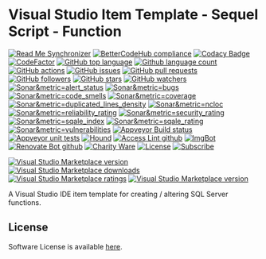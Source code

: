 # Visual Studio Item Template - Sequel Script - Function 

<!--BadgesSTART-->
<!-- Powered by https://github.com/GregTrevellick/ReadMeSynchronizer -->
[![Read Me Synchronizer](https://img.shields.io/badge/-powered%20by%20ReadMeSynchronizer-brightgreen.svg)](https://github.com/GregTrevellick/ReadMeSynchronizer)
[![BetterCodeHub compliance](https://bettercodehub.com/edge/badge/GregTrevellick/VsixItemTemplateSqlScriptFunction?branch=master)](https://bettercodehub.com/results/GregTrevellick/VsixItemTemplateSqlScriptFunction)
[![Codacy Badge](https://api.codacy.com/project/badge/Grade/069677190fb740e7ac34ddb5ea7e6a5c)](https://www.codacy.com/project/gtrevellick/VsixItemTemplateSqlScriptFunction/dashboard?utm_source=github.com&amp;utm_medium=referral&amp;utm_content=GregTrevellick/VsixItemTemplateSqlScriptFunction&amp;utm_campaign=Badge_Grade_Dashboard)
 [![CodeFactor](https://www.codefactor.io/repository/github/GregTrevellick/VsixItemTemplateSqlScriptFunction/badge)](https://www.codefactor.io/repository/github/GregTrevellick/VsixItemTemplateSqlScriptFunction)
    [![GitHub top language](https://img.shields.io/github/languages/top/GregTrevellick/VsixItemTemplateSqlScriptFunction.svg)](https://github.com/GregTrevellick/VsixItemTemplateSqlScriptFunction)
[![Github language count](https://img.shields.io/github/languages/count/GregTrevellick/VsixItemTemplateSqlScriptFunction.svg)](https://github.com/GregTrevellick/VsixItemTemplateSqlScriptFunction)
[![GitHub actions](https://github.com/GregTrevellick/VsixItemTemplateSqlScriptFunction/workflows/.NET%20Core/badge.svg)](https://github.com/GregTrevellick/VsixItemTemplateSqlScriptFunction/actions)
[![GitHub issues](https://img.shields.io/github/issues-raw/GregTrevellick/VsixItemTemplateSqlScriptFunction.svg)](https://github.com/GregTrevellick/VsixItemTemplateSqlScriptFunction/issues)
[![GitHub pull requests](https://img.shields.io/github/issues-pr-raw/GregTrevellick/VsixItemTemplateSqlScriptFunction.svg)](https://github.com/GregTrevellick/VsixItemTemplateSqlScriptFunction/pulls)
[![GitHub followers](https://img.shields.io/github/followers/GregTrevellick.svg)](https://github.com/GregTrevellick?tab=followers)
[![GitHub stars](https://img.shields.io/github/stars/GregTrevellick/VsixItemTemplateSqlScriptFunction.svg)](https://github.com/GregTrevellick/VsixItemTemplateSqlScriptFunction)
[![GitHub watchers](https://img.shields.io/github/watchers/GregTrevellick/VsixItemTemplateSqlScriptFunction.svg)](https://github.com/GregTrevellick/VsixItemTemplateSqlScriptFunction/watchers)
[![Sonar&metric=alert_status](https://sonarcloud.io/api/project_badges/measure?project=VsixItemTemplateSqlScriptFunction&metric=alert_status)](https://sonarcloud.io/dashboard?id=VsixItemTemplateSqlScriptFunction)
[![Sonar&metric=bugs](https://sonarcloud.io/api/project_badges/measure?project=VsixItemTemplateSqlScriptFunction&metric=bugs)](https://sonarcloud.io/component_measures?id=VsixItemTemplateSqlScriptFunction&metric=bugs)
[![Sonar&metric=code_smells](https://sonarcloud.io/api/project_badges/measure?project=VsixItemTemplateSqlScriptFunction&metric=code_smells)](https://sonarcloud.io/component_measures?id=VsixItemTemplateSqlScriptFunction&metric=code_smells)
[![Sonar&metric=coverage](https://sonarcloud.io/api/project_badges/measure?project=VsixItemTemplateSqlScriptFunction&metric=coverage)](https://sonarcloud.io/component_measures?id=VsixItemTemplateSqlScriptFunction&metric=Coverage)
[![Sonar&metric=duplicated_lines_density](https://sonarcloud.io/api/project_badges/measure?project=VsixItemTemplateSqlScriptFunction&metric=duplicated_lines_density)](https://sonarcloud.io/component_measures?id=VsixItemTemplateSqlScriptFunction&metric=duplicated_lines)
[![Sonar&metric=ncloc](https://sonarcloud.io/api/project_badges/measure?project=VsixItemTemplateSqlScriptFunction&metric=ncloc)](https://sonarcloud.io/component_measures?id=VsixItemTemplateSqlScriptFunction&metric=ncloc)
[![Sonar&metric=reliability_rating](https://sonarcloud.io/api/project_badges/measure?project=VsixItemTemplateSqlScriptFunction&metric=reliability_rating)](https://sonarcloud.io/component_measures?id=VsixItemTemplateSqlScriptFunction&metric=reliability_rating)
[![Sonar&metric=security_rating](https://sonarcloud.io/api/project_badges/measure?project=VsixItemTemplateSqlScriptFunction&metric=security_rating)](https://sonarcloud.io/component_measures?id=VsixItemTemplateSqlScriptFunction&metric=security_rating)
[![Sonar&metric=sqale_index](https://sonarcloud.io/api/project_badges/measure?project=VsixItemTemplateSqlScriptFunction&metric=sqale_index)](https://sonarcloud.io/component_measures?id=VsixItemTemplateSqlScriptFunction&metric=sqale_index)
[![Sonar&metric=sqale_rating](https://sonarcloud.io/api/project_badges/measure?project=VsixItemTemplateSqlScriptFunction&metric=sqale_rating)](https://sonarcloud.io/component_measures?id=VsixItemTemplateSqlScriptFunction&metric=sqale_rating)
[![Sonar&metric=vulnerabilities](https://sonarcloud.io/api/project_badges/measure?project=VsixItemTemplateSqlScriptFunction&metric=vulnerabilities)](https://sonarcloud.io/component_measures?id=VsixItemTemplateSqlScriptFunction&metric=vulnerabilities)
[![Appveyor Build status](https://ci.appveyor.com/api/projects/status/abvxkj0d0n1dacem?svg=true)](https://ci.appveyor.com/project/GregTrevellick/VsixItemTemplateSqlScriptFunction)
[![Appveyor unit tests](https://img.shields.io/appveyor/tests/GregTrevellick/VsixItemTemplateSqlScriptFunction.svg)](https://ci.appveyor.com/project/GregTrevellick/VsixItemTemplateSqlScriptFunction/build/tests)
 [![Hound](https://img.shields.io/badge/hound_ci-checked-brightgreen.svg)](https://houndci.com/)
[![Access Lint github](https://img.shields.io/badge/a11y-checked-brightgreen.svg)](https://www.accesslint.com)
[![ImgBot](https://img.shields.io/badge/images-optimized-brightgreen.svg)](https://imgbot.net/)
[![Renovate Bot github](https://img.shields.io/badge/renovatebot-checked-brightgreen.svg)](https://renovatebot.com/)
[![Charity Ware](https://img.shields.io/badge/charity%20ware-thank%20you-brightgreen.svg)](https://github.com/GregTrevellick/MiscellaneousArtefacts/wiki/Charity-Ware)
[![License](https://img.shields.io/github/license/gittools/gitlink.svg)](/LICENSE.txt)
[![Subscribe](https://img.shields.io/badge/subscribe%20to%20receive%20notificatons-grey.svg)](https://github.com/GregTrevellick/VsixItemTemplateSqlScriptFunction/subscription)
 
[![Visual Studio Marketplace version](https://img.shields.io/badge/-ItemTemplateSqlScriptFunction-%23e2165e.svg)](https://marketplace.visualstudio.com/items?itemName=GregTrevellick.ItemTemplateSqlScriptFunction)
[![Visual Studio Marketplace downloads](https://vsmarketplacebadge.apphb.com/installs/GregTrevellick.ItemTemplateSqlScriptFunction.svg)](https://marketplace.visualstudio.com/items?itemName=GregTrevellick.ItemTemplateSqlScriptFunction)
[![Visual Studio Marketplace ratings](https://vsmarketplacebadge.apphb.com/rating/GregTrevellick.ItemTemplateSqlScriptFunction.svg)](https://marketplace.visualstudio.com/items?itemName=GregTrevellick.ItemTemplateSqlScriptFunction)
[![Visual Studio Marketplace version](https://vsmarketplacebadge.apphb.com/version/GregTrevellick.ItemTemplateSqlScriptFunction.svg)](https://marketplace.visualstudio.com/items?itemName=GregTrevellick.ItemTemplateSqlScriptFunction)



<!--BadgesEND-->

A Visual Studio IDE item template for creating / altering SQL Server functions.

## License

Software License is available [here](/LICENSE.txt).
